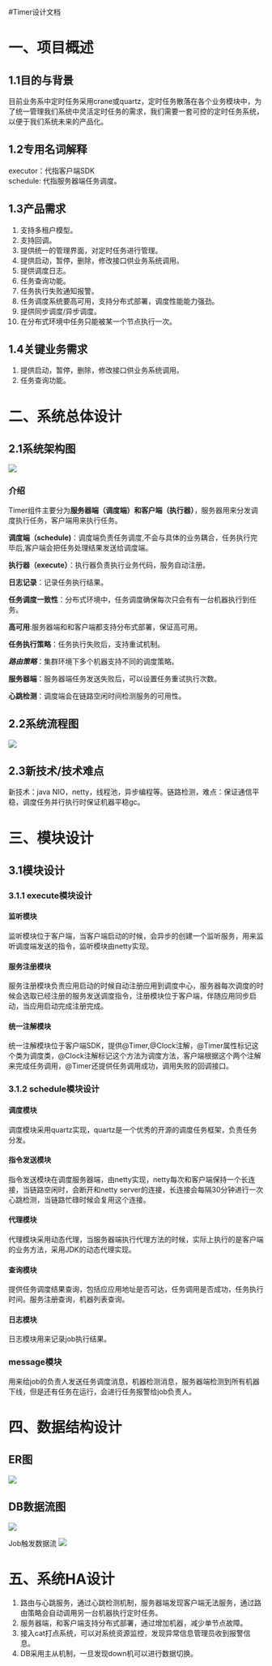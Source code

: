 #Timer设计文档

# 一、项目概述
## 1.1目的与背景
目前业务系中定时任务采用crane或quartz，定时任务散落在各个业务模块中，为了统一管理我们系统中灵活定时任务的需求，我们需要一套可控的定时任务系统，以便于我们系统未来的产品化。
## 1.2专用名词解释
executor：代指客户端SDK  
schedule: 代指服务器端任务调度。

## 1.3产品需求
1. 支持多租户模型。
2. 支持回调。
3. 提供统一的管理界面，对定时任务进行管理。
4. 提供启动，暂停，删除，修改接口供业务系统调用。
5. 提供调度日志。 
6. 任务查询功能。
7. 任务执行失败通知报警。 
8. 任务调度系统要高可用，支持分布式部署，调度性能能力强劲。
9. 提供同步调度/异步调度。
10. 在分布式环境中任务只能被某一个节点执行一次。  


## 1.4关键业务需求
1. 提供启动，暂停，删除，修改接口供业务系统调用。
2. 任务查询功能。

# 二、系统总体设计  
## 2.1系统架构图
![](http://7xstto.com1.z0.glb.clouddn.com/%E6%9E%B6%E6%9E%84.png)


### 介绍
Timer组件主要分为**服务器端（调度端）**和**客户端（执行器）**，服务器用来分发调度执行任务，客户端用来执行任务。

**调度端（schedule)**：调度端负责任务调度,不会与具体的业务耦合，任务执行完毕后,客户端会把任务处理结果发送给调度端。  

**执行器（execute）**：执行器负责执行业务代码，服务自动注册。  

**日志记录**：记录任务执行结果。  

**任务调度一致性**：分布式环境中，任务调度确保每次只会有有一台机器执行到任务。

**高可用**:服务器端和和客户端都支持分布式部署，保证高可用。 

**任务执行策略**：任务执行失败后，支持重试机制。

***路由策略***：集群环境下多个机器支持不同的调度策略。

**服务器端**：服务器端任务发送失败后，可以设置任务重试执行次数。
 
**心跳检测**：调度端会在链路空闲时间检测服务的可用性。

 
## 2.2系统流程图

![](http://7xstto.com1.z0.glb.clouddn.com/Job%E6%89%A7%E8%A1%8C%E6%B5%81%E7%A8%8B%20%281%29.png)

## 2.3新技术/技术难点
新技术：java NIO，netty，线程池，异步编程等。链路检测，难点：保证通信平稳，调度任务并行执行时保证机器平稳gc。
# 三、模块设计
## 3.1模块设计
### 3.1.1 execute模块设计
#### 监听模块
监听模块位于客户端，当客户端启动的时候，会异步的创建一个监听服务，用来监听调度端发送的指令，监听模块由netty实现。

#### 服务注册模块
服务注册模块负责应用启动的时候自动注册应用到调度中心，服务器每次调度的时候会选取已经注册的服务发送调度指令，注册模块位于客户端，伴随应用同步启动，当应用启动完成注册完成。
#### 统一注解模块
统一注解模块位于客户端SDK，提供@Timer,@Clock注解，@Timer属性标记这个类为调度类，@Clock注解标记这个方法为调度方法，客户端根据这个两个注解来完成任务调用，@Timer还提供任务调用成功，调用失败的回调接口。
### 3.1.2 schedule模块设计
#### 调度模块
调度模块采用quartz实现，quartz是一个优秀的开源的调度任务框架，负责任务分发。


#### 指令发送模块
指令发送模块在调度服务器端，由netty实现，netty每次和客户端保持一个长连接，当链路空闲时，会断开和netty server的连接，长连接会每隔30分钟进行一次心跳检测，当链路忙碌时候会复用这个连接。
#### 代理模块
代理模块采用动态代理，当服务器端执行代理方法的时候，实际上执行的是客户端的业务方法，采用JDK的动态代理实现。
#### 查询模块
提供任务调度结果查询，包括应应用地址是否可达，任务调用是否成功，任务执行时间。服务注册查询，机器列表查询。
#### 日志模块
日志模块用来记录job执行结果。
### message模块
用来给job的负责人发送任务调度消息，机器检测消息，服务器端检测到所有机器下线，但是还有任务在运行，会进行任务报警给job负责人。

# 四、数据结构设计
## ER图
![](http://7xstto.com1.z0.glb.clouddn.com/Er.png)


## DB数据流图

![](http://7xstto.com1.z0.glb.clouddn.com/db.png)

Job触发数据流
![](http://7xstto.com1.z0.glb.clouddn.com/Job%E8%A7%A6%E5%8F%91%E6%95%B0%E6%8D%AE%E6%B5%81%20%281%29%20%282%29.png)


# 五、系统HA设计

1. 路由与心跳服务，通过心跳检测机制，服务器端发现客户端无法服务，通过路由策略会自动调用另一台机器执行定时任务。  
2. 服务器端，和客户端支持分布式部署，通过增加机器，减少单节点故障。
3. 接入cat打点系统，可以对系统资源监控，发现异常信息管理员收到报警信息。
4. DB采用主从机制，一旦发现down机可以进行数据切换。  



